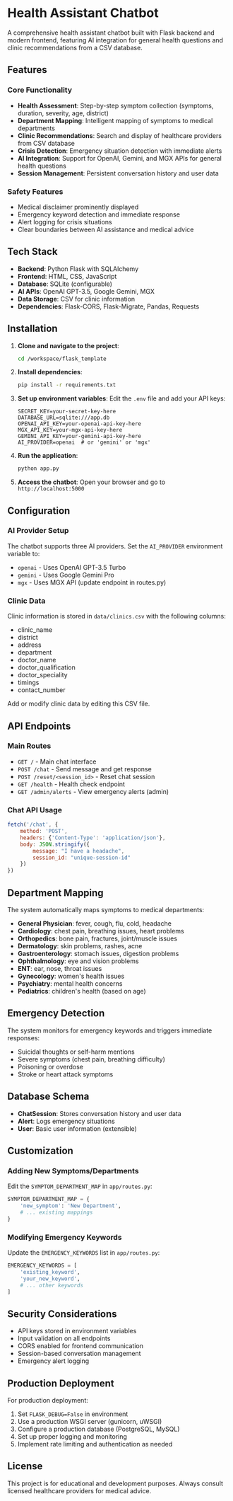 # Health Assistant Chatbot

A comprehensive health assistant chatbot built with Flask backend and modern frontend, featuring AI integration for general health questions and clinic recommendations from a CSV database.

## Features

### Core Functionality
- **Health Assessment**: Step-by-step symptom collection (symptoms, duration, severity, age, district)
- **Department Mapping**: Intelligent mapping of symptoms to medical departments
- **Clinic Recommendations**: Search and display of healthcare providers from CSV database
- **Crisis Detection**: Emergency situation detection with immediate alerts
- **AI Integration**: Support for OpenAI, Gemini, and MGX APIs for general health questions
- **Session Management**: Persistent conversation history and user data

### Safety Features
- Medical disclaimer prominently displayed
- Emergency keyword detection and immediate response
- Alert logging for crisis situations
- Clear boundaries between AI assistance and medical advice

## Tech Stack

- **Backend**: Python Flask with SQLAlchemy
- **Frontend**: HTML, CSS, JavaScript
- **Database**: SQLite (configurable)
- **AI APIs**: OpenAI GPT-3.5, Google Gemini, MGX
- **Data Storage**: CSV for clinic information
- **Dependencies**: Flask-CORS, Flask-Migrate, Pandas, Requests

## Installation

1. **Clone and navigate to the project**:
   ```bash
   cd /workspace/flask_template
   ```

2. **Install dependencies**:
   ```bash
   pip install -r requirements.txt
   ```

3. **Set up environment variables**:
   Edit the `.env` file and add your API keys:
   ```
   SECRET_KEY=your-secret-key-here
   DATABASE_URL=sqlite:///app.db
   OPENAI_API_KEY=your-openai-api-key-here
   MGX_API_KEY=your-mgx-api-key-here
   GEMINI_API_KEY=your-gemini-api-key-here
   AI_PROVIDER=openai  # or 'gemini' or 'mgx'
   ```

4. **Run the application**:
   ```bash
   python app.py
   ```

5. **Access the chatbot**:
   Open your browser and go to `http://localhost:5000`

## Configuration

### AI Provider Setup
The chatbot supports three AI providers. Set the `AI_PROVIDER` environment variable to:
- `openai` - Uses OpenAI GPT-3.5 Turbo
- `gemini` - Uses Google Gemini Pro
- `mgx` - Uses MGX API (update endpoint in routes.py)

### Clinic Data
Clinic information is stored in `data/clinics.csv` with the following columns:
- clinic_name
- district  
- address
- department
- doctor_name
- doctor_qualification
- doctor_speciality
- timings
- contact_number

Add or modify clinic data by editing this CSV file.

## API Endpoints

### Main Routes
- `GET /` - Main chat interface
- `POST /chat` - Send message and get response
- `POST /reset/<session_id>` - Reset chat session
- `GET /health` - Health check endpoint
- `GET /admin/alerts` - View emergency alerts (admin)

### Chat API Usage
```javascript
fetch('/chat', {
    method: 'POST',
    headers: {'Content-Type': 'application/json'},
    body: JSON.stringify({
        message: "I have a headache",
        session_id: "unique-session-id"
    })
})
```

## Department Mapping
The system automatically maps symptoms to medical departments:

- **General Physician**: fever, cough, flu, cold, headache
- **Cardiology**: chest pain, breathing issues, heart problems
- **Orthopedics**: bone pain, fractures, joint/muscle issues
- **Dermatology**: skin problems, rashes, acne
- **Gastroenterology**: stomach issues, digestion problems
- **Ophthalmology**: eye and vision problems
- **ENT**: ear, nose, throat issues
- **Gynecology**: women's health issues
- **Psychiatry**: mental health concerns
- **Pediatrics**: children's health (based on age)

## Emergency Detection
The system monitors for emergency keywords and triggers immediate responses:
- Suicidal thoughts or self-harm mentions
- Severe symptoms (chest pain, breathing difficulty)
- Poisoning or overdose
- Stroke or heart attack symptoms

## Database Schema

- **ChatSession**: Stores conversation history and user data
- **Alert**: Logs emergency situations
- **User**: Basic user information (extensible)

## Customization

### Adding New Symptoms/Departments
Edit the `SYMPTOM_DEPARTMENT_MAP` in `app/routes.py`:
```python
SYMPTOM_DEPARTMENT_MAP = {
    'new_symptom': 'New Department',
    # ... existing mappings
}
```

### Modifying Emergency Keywords
Update the `EMERGENCY_KEYWORDS` list in `app/routes.py`:
```python
EMERGENCY_KEYWORDS = [
    'existing_keyword',
    'your_new_keyword',
    # ... other keywords
]
```

## Security Considerations

- API keys stored in environment variables
- Input validation on all endpoints
- CORS enabled for frontend communication
- Session-based conversation management
- Emergency alert logging

## Production Deployment

For production deployment:
1. Set `FLASK_DEBUG=False` in environment
2. Use a production WSGI server (gunicorn, uWSGI)
3. Configure a production database (PostgreSQL, MySQL)
4. Set up proper logging and monitoring
5. Implement rate limiting and authentication as needed

## License

This project is for educational and development purposes. Always consult licensed healthcare providers for medical advice.